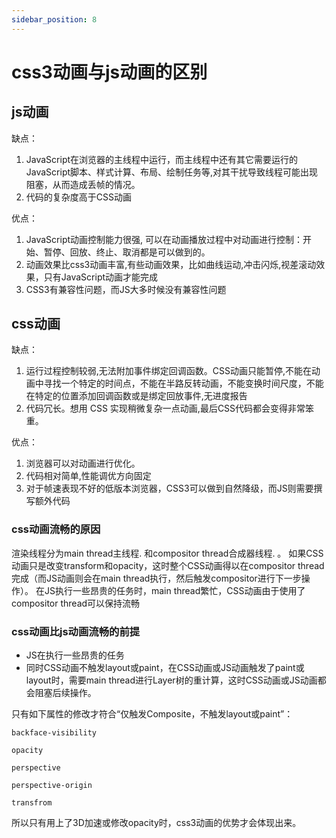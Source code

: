 ```yaml
---
sidebar_position: 8
---
```


# css3动画与js动画的区别

## js动画

缺点：

1. JavaScript在浏览器的主线程中运行，而主线程中还有其它需要运行的JavaScript脚本、样式计算、布局、绘制任务等,对其干扰导致线程可能出现阻塞，从而造成丢帧的情况。
2. 代码的复杂度高于CSS动画

优点：

1. JavaScript动画控制能力很强, 可以在动画播放过程中对动画进行控制：开始、暂停、回放、终止、取消都是可以做到的。
2. 动画效果比css3动画丰富,有些动画效果，比如曲线运动,冲击闪烁,视差滚动效果，只有JavaScript动画才能完成
3. CSS3有兼容性问题，而JS大多时候没有兼容性问题

## css动画

缺点：

1. 运行过程控制较弱,无法附加事件绑定回调函数。CSS动画只能暂停,不能在动画中寻找一个特定的时间点，不能在半路反转动画，不能变换时间尺度，不能在特定的位置添加回调函数或是绑定回放事件,无进度报告
2. 代码冗长。想用 CSS 实现稍微复杂一点动画,最后CSS代码都会变得非常笨重。

优点：

1. 浏览器可以对动画进行优化。
2. 代码相对简单,性能调优方向固定
3. 对于帧速表现不好的低版本浏览器，CSS3可以做到自然降级，而JS则需要撰写额外代码

### css动画流畅的原因

渲染线程分为main thread主线程. 和compositor thread合成器线程. 。
如果CSS动画只是改变transform和opacity，这时整个CSS动画得以在compositor thread完成（而JS动画则会在main thread执行，然后触发compositor进行下一步操作）。
在JS执行一些昂贵的任务时，main thread繁忙，CSS动画由于使用了compositor thread可以保持流畅

### css动画比js动画流畅的前提

- JS在执行一些昂贵的任务
- 同时CSS动画不触发layout或paint，在CSS动画或JS动画触发了paint或layout时，需要main thread进行Layer树的重计算，这时CSS动画或JS动画都会阻塞后续操作。

只有如下属性的修改才符合“仅触发Composite，不触发layout或paint”：

```
backface-visibility

opacity

perspective

perspective-origin

transfrom
```

所以只有用上了3D加速或修改opacity时，css3动画的优势才会体现出来。
